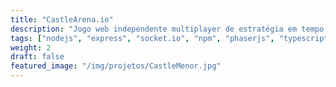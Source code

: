 ```yaml
---
title: "CastleArena.io"
description: "Jogo web independente multiplayer de estratégia em tempo real com elementos de card games."
tags: ["nodejs", "express", "socket.io", "npm", "phaserjs", "typescript"]
weight: 2
draft: false
featured_image: "/img/projetos/CastleMenor.jpg"
---
```


<!-- ## Introduction

This tutorial will show you how to create a simple theme in Hugo. I assume that you are familiar with HTML, the bash command line, and that you are comfortable using Markdown to format content. I'll explain how Hugo uses templates and how you can organize your templates to create a theme. I won't cover using CSS to style your theme. -->
